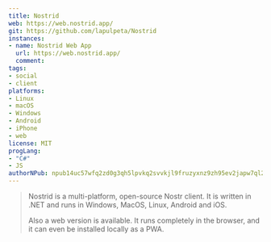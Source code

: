 ```yaml
---
title: Nostrid
web: https://web.nostrid.app/
git: https://github.com/lapulpeta/Nostrid
instances:
- name: Nostrid Web App 
  url: https://web.nostrid.app/
  comment: 
tags:
- social
- client
platforms:
- Linux
- macOS
- Windows
- Android
- iPhone
- web
license: MIT
progLang:
- "C#"
- JS
authorNPub: npub14uc57wfq2zd0g3qh5lpvkq2svvkjl9fruzyxnz9zh95ev2japw7ql2g0sq
---
```


> Nostrid is a multi-platform, open-source Nostr client. It is written in .NET and runs in Windows, MacOS, Linux, Android and iOS.
>
> Also a web version is available. It runs completely in the browser, and it can even be installed locally as a PWA.

